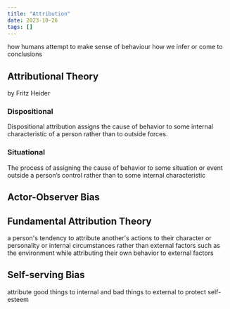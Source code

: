 ```yaml
---
title: "Attribution"
date: 2023-10-26
tags: []
---
```

how humans attempt to make sense of behaviour 
how we infer or come to conclusions
## Attributional Theory 
by Fritz Heider

### Dispositional
Dispositional attribution assigns the cause of behavior to some
internal characteristic of a person rather than to outside forces.
### Situational
The process of assigning the cause of behavior to some situation or event outside a person’s control rather than to some internal characteristic

## Actor-Observer Bias


## Fundamental Attribution Theory
 a person's tendency to attribute another's actions to their character or personality or internal circumstances rather than external factors such as the environment while attributing their own behavior to external factors

## Self-serving Bias
attribute good things to internal and bad things to external
to protect self-esteem
